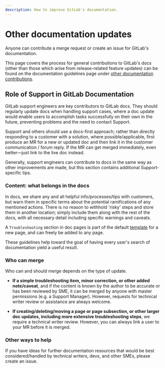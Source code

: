 ```yaml
---
description: How to improve GitLab's documentation.
---
```


# Other documentation updates

Anyone can contribute a merge request or create an issue for GitLab's documentation.

This page covers the process for general contributions to GitLab's docs (other than those which arise from release-related feature updates) can be found on the documentation guidelines page under [other documentation contributions](index.md#other-documentation-contributions).

## Role of Support in GitLab Documentation

GitLab support engineers are key contributors to GitLab docs. They should regularly update docs when handling support cases, where a doc update would enable users to accomplish tasks successfully on their own in the future, preventing problems and the need to contact Support.

Support and others should use a docs-first approach; rather than directly responding to a customer with a solution, where possible/applicable, first produce an MR for a new or updated doc and then link it in the customer communication / forum reply. If the MR can get merged immediately, even better—just link to the live doc instead.

Generally, support engineers can contribute to docs in the same way as other improvements are made, but this section contains additional Support-specific tips.

### Content: what belongs in the docs

In docs, we share any and all helpful info/processes/tips with customers, but warn them in specific terms about the potential ramifications of any mentioned actions. There is no reason to withhold 'risky' steps and store them in another location; simply include them along with the rest of the docs, with all necessary detail including specific warnings and caveats.

A `Troubleshooting` section in doc pages is part of the default [template](structure.md) for a new page, and can freely be added to any page.

These guidelines help toward the goal of having every user's search of documentation yield a useful result.

### Who can merge

Who can and should merge depends on the type of update.

- **If a simple troubleshooting item, minor correction, or other added note/caveat**, and if the content is known by the author to be accurate or has been reviewed by SME, it can be merged by anyone with master permissions (e.g. a Support Manager). However, requests for technical writer review or assistance are always welcome.

- **If creating/deleting/moving a page or page subsection, or other larger doc updates, including more extensive troubleshooting steps**, we require a technical writer review. However, you can always link a user to your MR before it is merged.

### Other ways to help

If you have ideas for further documentation resources that would be best considered/handled by technical writers, devs, and other SMEs, please create an issue.
<!-- TODO: Update and document issue and MR description templates as part of the process. -->
